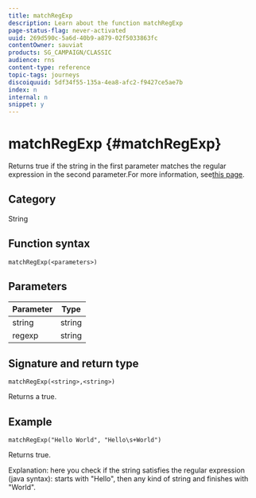 ```yaml
---
title: matchRegExp
description: Learn about the function matchRegExp
page-status-flag: never-activated
uuid: 269d590c-5a6d-40b9-a879-02f5033863fc
contentOwner: sauviat
products: SG_CAMPAIGN/CLASSIC
audience: rns
content-type: reference
topic-tags: journeys
discoiquuid: 5df34f55-135a-4ea8-afc2-f9427ce5ae7b
index: n
internal: n
snippet: y
---
```


# matchRegExp {#matchRegExp}

Returns true if the string in the first parameter matches the regular expression in the second parameter.For more information, see[this page](https://docs.oracle.com/javase/7/docs/api/java/util/regex/Pattern.html).

## Category

String

## Function syntax

`matchRegExp(<parameters>)`

## Parameters

|Parameter|Type|
|--- |--- |
|string|string|
|regexp|string|

## Signature and return type

`matchRegExp(<string>,<string>)`

Returns a true.

## Example

`matchRegExp("Hello World", "Hello\s+World")`

Returns true.

Explanation: here you check if the string satisfies the regular expression (java syntax): starts with "Hello", then any kind of string and finishes with "World".
